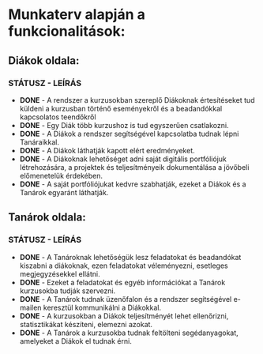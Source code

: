 # Munkaterv alapján a funkcionalitások:

  ## Diákok oldala:  

  ### STÁTUSZ - LEÍRÁS
  * **DONE**    -  A rendszer a kurzusokban szereplő Diákoknak értesítéseket tud küldeni a kurzusban 
    történő eseményekről és a beadandókkal kapcsolatos teendőkről
  * **DONE** -  Egy Diák több kurzushoz is tud egyszerűen csatlakozni.
  * **DONE** -  A Diákok a rendszer segítségével kapcsolatba tudnak lépni Tanáraikkal.
  * **DONE** -  A Diákok láthatják kapott elért eredményeket.
  * **DONE** -  A Diákoknak lehetőséget adni saját digitális portfóliójuk létrehozására, 
    a projektek és teljesítményeik dokumentálása a jövőbeli előmenetelük érdekében. 
  * **DONE** -  A saját portfóliójukat kedvre szabhatják, ezeket a Diákok és a Tanárok egyaránt láthatják.

  ## Tanárok oldala:  

  ### STÁTUSZ - LEÍRÁS
  * **DONE**    -  A Tanároknak lehetőségük lesz feladatokat és beadandókat kiszabni a diákoknak, 
    ezen feladatokat véleményezni, esetleges megjegyzésekkel ellátni. 
  * **DONE**    -  Ezeket a feladatokat és egyéb információkat a Tanárok kurzusokba tudják szervezni. 
  * **DONE**    -  A Tanárok tudnak üzenőfalon és a rendszer segítségével e-mailen keresztül kommunikálni
    a Diákokkal. 
  * **DONE**    -  A kurzusokban a Diákok teljesítményét lehet ellenőrizni, statisztikákat 
    készíteni, elemezni azokat.
  * **DONE**    -  A Tanárok a kurzusokba tudnak feltölteni segédanyagokat, 
    amelyeket a Diákok el tudnak érni.
